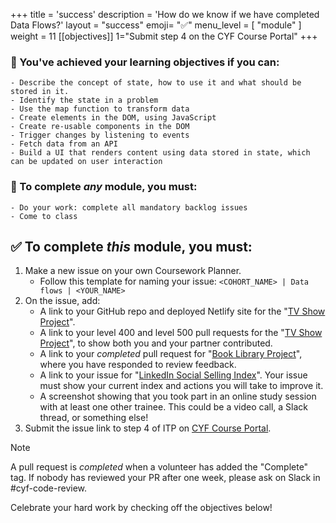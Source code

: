 +++
title = 'success'
description = 'How do we know if we have completed Data Flows?'
layout = "success"
emoji= "✅"
menu_level = [ "module" ]
weight = 11
[[objectives]]
1="Submit step 4 on the CYF Course Portal"
+++

### 🎯 You've achieved your learning objectives if you can:

```objectives
- Describe the concept of state, how to use it and what should be stored in it.
- Identify the state in a problem
- Use the map function to transform data
- Create elements in the DOM, using JavaScript
- Create re-usable components in the DOM
- Trigger changes by listening to events
- Fetch data from an API
- Build a UI that renders content using data stored in state, which can be updated on user interaction
```

### 💯 To complete _any_ module, you must:

```objectives
- Do your work: complete all mandatory backlog issues
- Come to class
```

## ✅ To complete _this_ module, you must:

1. Make a new issue on your own Coursework Planner.
   - Follow this template for naming your issue: `<COHORT_NAME> | Data flows | <YOUR_NAME>`
1. On the issue, add:
    - A link to your GitHub repo and deployed Netlify site for the "[TV Show Project](https://github.com/CodeYourFuture/Project-TV-Show)".
    - A link to your level 400 and level 500 pull requests for the "[TV Show Project](https://github.com/CodeYourFuture/Project-TV-Show)", to show both you and your partner contributed.
    - A link to your _completed_ pull request for "[Book Library Project](https://github.com/CodeYourFuture/Module-Data-Flows/issues/31)", where you have responded to review feedback.
    - A link to your issue for "[LinkedIn Social Selling Index](https://github.com/CodeYourFuture/Module-Data-Flows/issues/12)". Your issue must show your current index and actions you will take to improve it.
    - A screenshot showing that you took part in an online study session with at least one other trainee. This could be a video call, a Slack thread, or something else!
1. Submit the issue link to step 4 of ITP on [CYF Course Portal](https://application-process.codeyourfuture.io/).

> [!NOTE]
> A pull request is _completed_ when a volunteer has added the "Complete" tag. If nobody has reviewed your PR after one week, please ask on Slack in #cyf-code-review.

Celebrate your hard work by checking off the objectives below!
